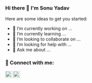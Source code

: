 ### Hi there 👋 I'm Sonu Yadav

<!--
**sonuyadav2/sonuyadav2** is a ✨ _special_ ✨ repository because its `README.md` (this file) appears on your GitHub profile.
-->
Here are some ideas to get you started:

- 🔭 I’m currently working on ...
- 🌱 I’m currently learning ...
- 👯 I’m looking to collaborate on ...
- 🤔 I’m looking for help with ...
- 💬 Ask me about ...


### 🔗 Connect with me:

<p>
  <a href="https://www.linkedin.com/in/sonu-yadav2/" rel="nofollow">
  <img align="left" alt="LinkdeIn" width="22px" src="https://cdn.jsdelivr.net/npm/simple-icons@v3/icons/linkedin.svg" />
</a>
  <a href="https://twitter.com/SonuYad51181593" rel="nofollow">
  <img align="left" alt="Twitter" width="22px" src="https://cdn.jsdelivr.net/npm/simple-icons@v3/icons/twitter.svg" />
</a>
  
</p>
<br><br>



